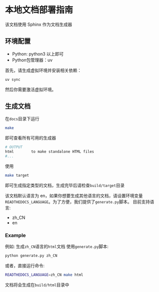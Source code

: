 # 本地文档部署指南

该文档使用 Sphinx 作为文档生成器

## 环境配置

- Python: python3 以上即可
- Python包管理器：uv

首先，请生成虚拟环境并安装相关依赖：

```sh
uv sync
```

然后你需要激活虚拟环境。

## 生成文档

在`docs`目录下运行

```bash
make
```

即可查看所有可用的生成器

```bash
# OUTPUT
html        to make standalone HTML files
#...
```

使用

```bash
make target
```

即可生成指定类型的文档，生成完毕后请检查`build/target`目录

该文档默认语言为 en，如果你想要生成其他语言的文档，请设置环境变量`READTHEDOCS_LANGUAGE`。为了方便，我们提供了`generate.py`脚本。
目前支持语言:

- zh_CN
- en

### Example

例如: 生成`zh_CN`语言的`html`文档
使用`generate.py`脚本:

```bash
python generate.py zh_CN
```

或者，直接运行命令:

```bash
READTHEDOCS_LANGUAGE=zh_CN make html
```

文档将会生成在`build/html`目录中
